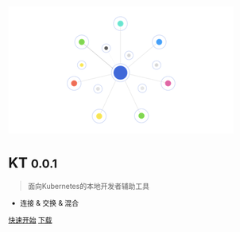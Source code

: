 ![logo](../_media/logo.png)

# KT <small>0.0.1</small>

> 面向Kubernetes的本地开发者辅助工具

- 连接 & 交换 & 混合

[快速开始](zh-cn/quickstart)
[下载](zh-cn/downloads)